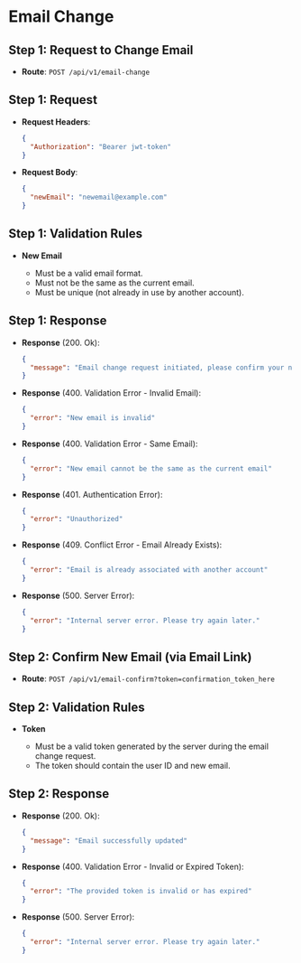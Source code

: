 # Email Change

## Step 1: Request to Change Email

- **Route**: `POST /api/v1/email-change`

## Step 1: Request

- **Request Headers**:

  ```json
  {
    "Authorization": "Bearer jwt-token"
  }
  ```

- **Request Body**:

  ```json
  {
    "newEmail": "newemail@example.com"
  }
  ```

## Step 1: Validation Rules

- **New Email**

  - Must be a valid email format.
  - Must not be the same as the current email.
  - Must be unique (not already in use by another account).

## Step 1: Response

- **Response** (200. Ok):

  ```json
  {
    "message": "Email change request initiated, please confirm your new email"
  }
  ```

- **Response** (400. Validation Error - Invalid Email):

  ```json
  {
    "error": "New email is invalid"
  }
  ```

- **Response** (400. Validation Error - Same Email):

  ```json
  {
    "error": "New email cannot be the same as the current email"
  }
  ```

- **Response** (401. Authentication Error):

  ```json
  {
    "error": "Unauthorized"
  }
  ```

- **Response** (409. Conflict Error - Email Already Exists):

  ```json
  {
    "error": "Email is already associated with another account"
  }
  ```

- **Response** (500. Server Error):

  ```json
  {
    "error": "Internal server error. Please try again later."
  }
  ```

## Step 2: Confirm New Email (via Email Link)

- **Route**: `POST /api/v1/email-confirm?token=confirmation_token_here`

## Step 2: Validation Rules

- **Token**

  - Must be a valid token generated by the server during the email change request.
  - The token should contain the user ID and new email.

## Step 2: Response

- **Response** (200. Ok):

  ```json
  {
    "message": "Email successfully updated"
  }
  ```

- **Response** (400. Validation Error - Invalid or Expired Token):

  ```json
  {
    "error": "The provided token is invalid or has expired"
  }
  ```

- **Response** (500. Server Error):

  ```json
  {
    "error": "Internal server error. Please try again later."
  }
  ```
